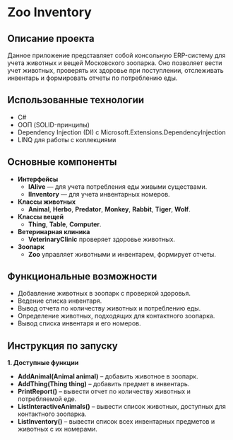 # Zoo Inventory

## Описание проекта
Данное приложение представляет собой консольную ERP-систему для учета животных и вещей Московского зоопарка. 
Оно позволяет вести учет животных, проверять их здоровье при поступлении, отслеживать инвентарь и формировать отчеты по потреблению еды.

## Использованные технологии
- C#
- ООП (SOLID-принципы)
- Dependency Injection (DI) с Microsoft.Extensions.DependencyInjection
- LINQ для работы с коллекциями

## Основные компоненты
- **Интерфейсы**
  - **IAlive** — для учета потребления еды живыми существами.
  - **IInventory** — для учета инвентарных номеров.
- **Классы животных**
  - **Animal**, **Herbo**, **Predator**, **Monkey**, **Rabbit**, **Tiger**, **Wolf**.
- **Классы вещей**
  - **Thing**, **Table**, **Computer**.
- **Ветеринарная клиника**
  - **VeterinaryClinic** проверяет здоровье животных.
- **Зоопарк**
  - **Zoo** управляет животными и инвентарем, формирует отчеты.

## Функциональные возможности
- Добавление животных в зоопарк с проверкой здоровья.
- Ведение списка инвентаря.
- Вывод отчета по количеству животных и потреблению еды.
- Определение животных, подходящих для контактного зоопарка.
- Вывод списка инвентаря и его номеров.

## Инструкция по запуску
**1. Доступные функции**
   - **AddAnimal(Animal animal)** – добавить животное в зоопарк.
   - **AddThing(Thing thing)** – добавить предмет в инвентарь.
   - **PrintReport()** – вывести отчет по количеству животных и потребляемой еде.
   - **ListInteractiveAnimals()** – вывести список животных, доступных для контактного зоопарка.
   - **ListInventory()** – вывести список всех инвентарных предметов и животных с их номерами.